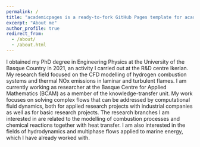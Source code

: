 ```yaml
---
permalink: /
title: "academicpages is a ready-to-fork GitHub Pages template for academic personal websites"
excerpt: "About me"
author_profile: true
redirect_from: 
  - /about/
  - /about.html
---
```


I obtained my PhD degree in Engineering Physics at the University of the Basque Country in 2021, an activity I carried out at the R&D centre Ikerlan. My research field focused on the CFD modelling of hydrogen combustion systems and thermal NOx emissions in laminar and turbulent flames. I am currently working as researcher at the Basque Centre for Applied Mathematics (BCAM) as a member of the knowledge-transfer unit. My work focuses on solving complex flows that can be addressed by computational fluid dynamics, both for applied research projects with industrial companies as well as for basic research projects. The research branches I am interested in are related to the modelling of combustion processes and chemical reactions together with heat transfer. I am also interested in the fields of hydrodynamics and multiphase flows applied to marine energy, which I have already worked with.  
